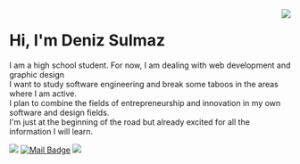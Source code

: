 <img align='right' src="https://github-readme-stats.vercel.app/api?username=denizsulmaz&show_icons=true&theme=highcontrast">

# Hi, I'm Deniz Sulmaz

I am a high school student.
For now, I am dealing with web development and graphic design </br>
I want to study software engineering and break some taboos in the areas where I am active. </br>
I plan to combine the fields of entrepreneurship and innovation in my own software and design fields. </br>
I'm just at the beginning of the road but already excited for all the information I will learn.


[![](https://img.shields.io/badge/linkedin-%230077B5.svg?&style=for-the-badge&logo=linkedin&logoColor=white)](https://www.linkedin.com/in/denizsulmaz/)
[![Mail Badge](https://img.shields.io/badge/denizsulmaz0@gmail.com-c14438?style=for-the-badge&logo=Gmail&logoColor=white&link=mailto:denizsulmaz0@gmail.com)](mailto:denizsulmaz0@gmail.com)
[![](https://img.shields.io/badge/medium-%2312100E.svg?&style=for-the-badge&logo=medium&logoColor=white)](https://denizsulmaz.medium.com)
